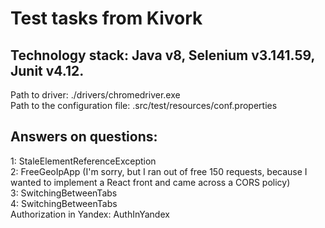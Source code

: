 # Test tasks from Kivork

## Technology stack: Java v8, Selenium v3.141.59, Junit v4.12. 

Path to driver: ./drivers/chromedriver.exe
<br/>
Path to the configuration file: .src/test/resources/conf.properties

## Answers on questions:

1: StaleElementReferenceException
<br/>
2: FreeGeoIpApp (I'm sorry, but I ran out of free 150 requests, because I wanted to implement a React front and came across a CORS policy)
<br/>
3: SwitchingBetweenTabs
<br/>
4: SwitchingBetweenTabs
<br/>
Authorization in Yandex: AuthInYandex
